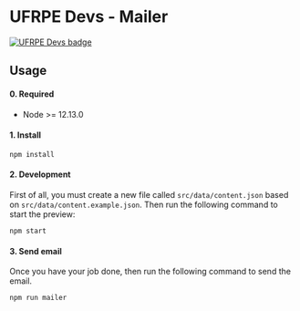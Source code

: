 # UFRPE Devs - Mailer

[![UFRPE Devs badge](https://raw.githubusercontent.com/ufrpe-devs/comunidade/main/media/ufrpe-devs-badge.svg)](https://github.com/ufrpe-devs/comunidade)

## Usage

#### 0. Required

- Node >= 12.13.0

#### 1. Install

```
npm install
```

#### 2. Development

First of all, you must create a new file called `src/data/content.json` based on `src/data/content.example.json`. Then run the following command to start the preview:

```
npm start
```

#### 3. Send email

Once you have your job done, then run the following command to send the email.

```
npm run mailer
```
